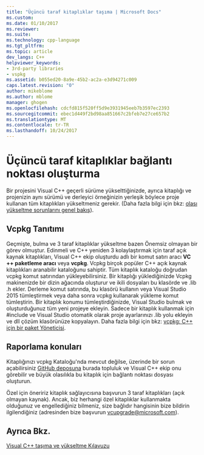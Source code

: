 ```yaml
---
title: "Üçüncü taraf kitaplıklar taşıma | Microsoft Docs"
ms.custom: 
ms.date: 01/10/2017
ms.reviewer: 
ms.suite: 
ms.technology: cpp-language
ms.tgt_pltfrm: 
ms.topic: article
dev_langs: C++
helpviewer_keywords:
- 3rd-party libraries
- vspkg
ms.assetid: b055ed20-8a9e-45b2-ac2a-e3d94271c009
caps.latest.revision: "0"
author: mikeblome
ms.author: mblome
manager: ghogen
ms.openlocfilehash: cdcfd815f520ff5d9e3931945eeb7b3597ec2393
ms.sourcegitcommit: ebec1d449f2bd98aa851667c2bfeb7e27ce657b2
ms.translationtype: MT
ms.contentlocale: tr-TR
ms.lasthandoff: 10/24/2017
---
```

# <a name="porting-third-party-libraries"></a>Üçüncü taraf kitaplıklar bağlantı noktası oluşturma

Bir projesini Visual C++ geçerli sürüme yükselttiğinizde, ayrıca kitaplığı ve projenizin aynı sürümü ve derleyici örneğinizin yerleşik böylece proje kullanan tüm kitaplıkları yükseltmeniz gerekir. (Daha fazla bilgi için bkz: [olası yükseltme sorunlarını genel bakış](overview-of-potential-upgrade-issues-visual-cpp.md)). 

## <a name="introducing-vcpkg"></a>Vcpkg Tanıtımı
Geçmişte, bulma ve 3 taraf kitaplıklar yükseltme bazen Önemsiz olmayan bir görev olmuştur. Edinmeli ve C++ yeniden 3 kolaylaştırmak için taraf açık kaynak kitaplıkları, Visual C++ ekip oluşturdu adlı bir komut satırı aracı **VC ++ paketleme aracı** veya **vcpkg**. Vcpkg birçok popüler C++ açık kaynak kitaplıkları aranabilir kataloğunu sahiptir. Tüm kitaplık kataloğu doğrudan vcpkg komut satırından yükleyebilirsiniz. Bir kitaplığı yüklediğinizde Vcpkg makinenizde bir dizin ağacında oluşturur ve ikili dosyaları bu klasörde ve .lib .h ekler. Derleme komut satırında, bu klasörü kullanın veya Visual Studio 2015 tümleştirmek veya daha sonra vcpkg kullanarak yükleme komut tümleştirin. Bir kitaplık konumu tümleştirdiğinizde, Visual Studio bulmak ve oluşturduğunuz tüm yeni projeye ekleyin. Sadece bir kitaplık kullanmak için #include ve Visual Studio otomatik olarak proje ayarlarınızı .lib yolu ekleyin ve dll çözüm klasörünüze kopyalayın. Daha fazla bilgi için bkz: [vcpkg: C++ için bir paket Yöneticisi](../vcpkg.md).


## <a name="reporting-issues"></a>Raporlama konuları
Kitaplığınızı vcpkg Kataloğu'nda mevcut değilse, üzerinde bir sorun açabilirsiniz [GitHub deposuna](https://github.com/Microsoft/vcpkg/issues) burada topluluk ve Visual C++ ekip onu görebilir ve büyük olasılıkla bu kitaplık için bağlantı noktası dosyası oluşturun.

Özel için öneririz kitaplık sağlayıcısına başvurun 3 taraf kitaplıkları (açık olmayan kaynak). Ancak, biz herhangi özel kitaplıklar kullanmakta olduğunuz ve engellediğiniz bilmeniz, size bağlıdır hangisinin bize bildirin ilgilendiğiniz (adresinden bize başvurun vcupgrade@microsoft.com).

  
## <a name="see-also"></a>Ayrıca Bkz.  
 [Visual C++ taşıma ve yükseltme Kılavuzu](visual-cpp-porting-and-upgrading-guide.md)
